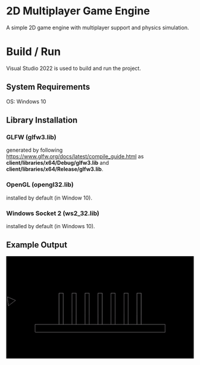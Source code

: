 # 2D Multiplayer Game Engine

A simple 2D game engine with multiplayer support and physics simulation.

# Build / Run

Visual Studio 2022 is used to build and run the project.

## System Requirements

OS: Windows 10

## Library Installation

### GLFW (glfw3.lib)

generated by following https://www.glfw.org/docs/latest/compile_guide.html as **client/libraries/x64/Debug/glfw3.lib** and **client/libraries/x64/Release/glfw3.lib**.

### OpenGL (opengl32.lib)

installed by default (in Window 10).

### Windows Socket 2 (ws2_32.lib)

installed by default (in Windows 10).

## Example Output

![](documents/example1.gif)
